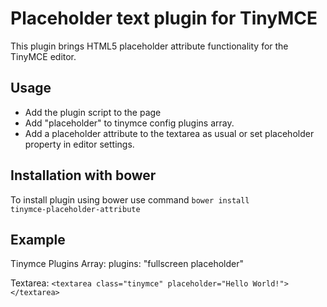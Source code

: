 Placeholder text plugin for TinyMCE
===================================

This plugin brings HTML5 placeholder attribute functionality for the TinyMCE editor.

Usage
-----

* Add the plugin script to the page
* Add "placeholder" to tinymce config plugins array.
* Add a placeholder attribute to the textarea as usual or set placeholder property in editor settings.

Installation with bower
-------
To install plugin using bower use command <code>bower install tinymce-placeholder-attribute</code>

Example
-------

Tinymce Plugins Array:
plugins: "fullscreen placeholder"

Textarea:
`<textarea class="tinymce" placeholder="Hello World!"></textarea>`
